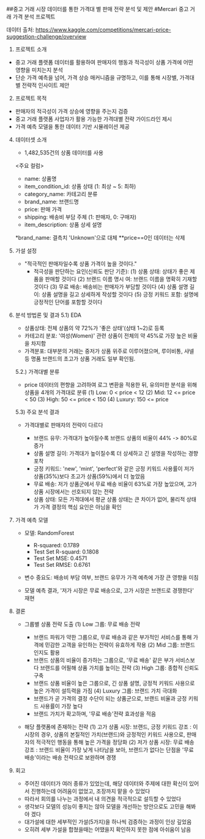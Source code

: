 ##중고 거래 시장 데이터를 통한 가격대 별 판매 전략 분석 및 제안
#Mercari 중고 거래 가격 분석 프로젝트


데이터 출처: https://www.kaggle.com/competitions/mercari-price-suggestion-challenge/overview


1) 프로젝트 소개
 - 중고 거래 플랫폼 데이터를 활용하여 판매자의 행동과 적극성이 상품 가격에 어떤 영향을 미치는지 분석
 - 단순 가격 예측을 넘어, 가격 상승 매커니즘을 규명하고, 이를 통해 시장별, 가격대별 전략적 인사이트 제안



2) 프로젝트 목적
- 판매자의 적극성이 가격 상승에 영향을 주는지 검증
- 중고 거래 플랫폼 사업자가 활용 가능한 가격대별 전략 가이드라인 제시
- 가격 예측 모델을 통한 데이터 기반 시뮬레이션 제공


4) 데이터셋 소개
   - 1,482,535건의 상품 데이터를 사용
   
   <주요 컬럼>
      - name: 상품명
      - item_condition_id: 상품 상태 (1: 최상 ~ 5: 최하)
      - category_name: 카테고리 분류
      - brand_name: 브랜드명
      - price: 판매 가격
      - shipping: 배송비 부담 주체 (1: 판매자, 0: 구매자)
      - item_description: 상품 상세 설명

   *brand_name: 결측치 'Unknown'으로 대체
   **price==0인 데이터는 삭제

5) 가설 설정
   - "적극적인 판매자일수록 상품 가격이 높을 것이다."
     - 적극성을 판단하는 요인(신뢰도 판단 기준):
       (1) 상품 상태: 상태가 좋은 제품을 판매할 것이다
       (2) 브랜드 이름 명시 여: 브랜드 이름을 명확히 기재할 것이다
       (3) 무료 배송: 배송비는 판매자가 부담할 것이다
       (4) 상품 설명 길이: 상품 설명을 길고 상세하게 작성할 것이다
       (5) 긍정 키워드 포함: 설명에 긍정적인 단어를 포함할 것이다

6) 분석 방법론 및 결과
   5.1) EDA
   - 상품상태: 전체 상품의 약 72%가 '좋은 상태'(상태 1~2)로 등록
   - 카테고리 분포: '여성(Women)' 관련 상품이 전체의 약 45%로 가장 높은 비율을 차지함
   - 가격분포: 대부분의 거래는 중저가 상품 위주로 이루어졌으며, 루이비통, 샤넬 등 명품 브랜드의 초고가 상품 거래도 일부 확인됨.

   5.2.) 가격대별 분류
   - price 데이터의 편향을 고려하여 로그 변환을 적용한 뒤, 유의미한 분석을 위해 상품을 4개의 가격대로 분류
     (1) Low: 0 < price < 12
     (2) Mid: 12 <= price < 50
     (3) High: 50 <= price < 150
     (4) Luxury: 150 <= price

   5.3) 주요 분석 결과
   - 가격대별로 판매자의 전략이 다르다

     - 브랜드 유무: 가격대가 높아질수록 브랜드 상품의 비율이 44% -> 80%로 증가
     - 상품 설명 길이: 가격대가 높이질수록 더 상세하고 긴 설명을 작성하는 경향 포착
     - 긍정 키워드: 'new', 'mint', 'perfect'와 같은 긍정 키워드 사용률이 저가 상품(35%)보다 초고가 상품(59%)에서 더 높았음
     - 무료 배송: 저가 상품군에서 무료 배송 비율이 63%로 가장 높았으며, 고가 상품 시장에서는 선호되지 않는 전략
     - 상품 상태: 모든 가격대에서 평균 상품 상태는 큰 차이가 없어, 물리적 상태가 가격 결정의 핵심 요인은 아님을 확인


7) 가격 예측 모델
   - 모델: RandomForest
     - R-squared: 0.1789
     - Test Set R-squard: 0.1808
     - Test Set MSE: 0.4571
     - Test Set RMSE: 0.6761

   - 변수 중요도: 배송비 부담 여부, 브랜드 유무가 가격 예측에 가장 큰 영향을 미침

   - 모델 예측 결과, '저가 시장은 무료 배송으로, 고가 시장은 브랜드로 경쟁한다' 재현

8) 결론
   - 그룹별 상품 전략 도출
     (1) Low 그룹: 무료 배송 전략
       - 브랜드 파워가 약한 그룹으로, 무료 배송과 같은 부가적인 서비스를 통해 가격에 민감한 고객을 유인하는 전략이 유효하게 작용
     (2) Mid 그룹: 브랜드 인지도 활용
       - 브랜드 상품의 비율이 증가하는 그룹으로, '무료 배송' 같은 부가 서비스보다 브랜드를 어필해 상품 가치를 높이는 전략
     (3) High 그룹: 종합적 신뢰도 구축
       - 브랜드 상품 비율이 높은 그룹으로, 긴 상품 설명, 긍정적 키워드 사용으로 높은 가격이 설득력을 가짐
     (4) Luxury 그룹: 브랜드 가치 극대화
       - 브랜드가 곧 가격의 결정 수단이 되는 상품군으로, 브랜드 비율과 긍정 키워드 사용률이 가장 높다
       - 브랜드 가치가 확고하며, '무료 배송'전략 효과성을 적음
   
   - 해당 플랫폼에 존재하는 전략
     (1) 고가 상품 시장: 브랜드, 긍정 키워드 강조
         : 이 시장의 경우, 상품의 본질적인 가치(브랜드)와 긍정적인 키워드 사용으로, 판매자의 적극적인 행동을 통해 높은 가격을 정당화
     (2) 저가 상품 시장: 무료 배송 강조
         : 브랜드 비율이 가장 낮게 나타남을 보아, 브랜드가 없다는 단점을 '무료 배송'이라는 배송 전략으로 보완하며 경쟁


9) 회고
   - 주어진 데이터가 여러 종류가 있었는데, 해당 데이터와 주제에 대한 확신이 있어서 진행하는데 어려움이 없었고, 조장까지 맡을 수 있었다
   - 따라서 회의를 나누는 과정에서 내 의견을 적극적으로 설득할 수 있었다
   - 생각보다 모델의 성능이 좋지는 않아 모델을 개선하는 방안으로도 고민을 해봐야 겠다
   - 대가설에 대한 세부적인 가설(5가지)을 하나씩 검증하는 과정이 인상 깊었음
   - 오히려 세부 가설을 합쳤을때는 어땠을지 확인하지 못한 점에 아쉬움이 남음
 
